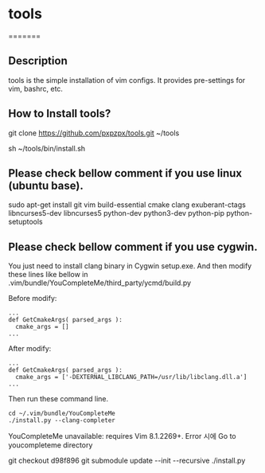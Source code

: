 # tools
=======

Description
-----------
tools is the simple installation of vim configs.
It provides pre-settings for vim, bashrc, etc.

How to Install tools?
-----------
git clone https://github.com/pxpzpx/tools.git ~/tools

sh ~/tools/bin/install.sh

Please check bellow comment if you use linux (ubuntu base).
-----------
sudo apt-get install git vim build-essential cmake clang exuberant-ctags libncurses5-dev libncurses5 python-dev python3-dev python-pip python-setuptools

Please check bellow comment if you use cygwin.
-----------
You just need to install clang binary in Cygwin setup.exe.
And then modify these lines like bellow in .vim/bundle/YouCompleteMe/third_party/ycmd/build.py

Before modify:

    ...
    def GetCmakeArgs( parsed_args ):
      cmake_args = []
    ...

After modify:

    ...
    def GetCmakeArgs( parsed_args ):
      cmake_args = ['-DEXTERNAL_LIBCLANG_PATH=/usr/lib/libclang.dll.a']
    ...

Then run these command line.

    cd ~/.vim/bundle/YouCompleteMe
    ./install.py --clang-completer

YouCompleteMe unavailable: requires Vim 8.1.2269+. Error 시에 Go to youcompleteme directory

git checkout d98f896
git submodule update --init --recursive
./install.py
